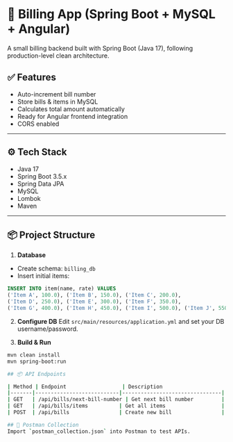 # 🧾 Billing App (Spring Boot + MySQL + Angular)

A small billing backend built with Spring Boot (Java 17), following production-level clean architecture.

## ✅ Features
- Auto-increment bill number
- Store bills & items in MySQL
- Calculates total amount automatically
- Ready for Angular frontend integration
- CORS enabled

---

## ⚙️ Tech Stack
- Java 17
- Spring Boot 3.5.x
- Spring Data JPA
- MySQL
- Lombok
- Maven

---

## 📦 Project Structure


1. **Database**
- Create schema: `billing_db`
- Insert initial items:

```sql
INSERT INTO item(name, rate) VALUES
('Item A', 100.0), ('Item B', 150.0), ('Item C', 200.0),
('Item D', 250.0), ('Item E', 300.0), ('Item F', 350.0),
('Item G', 400.0), ('Item H', 450.0), ('Item I', 500.0), ('Item J', 550.0);
```


2. **Configure DB**
   Edit `src/main/resources/application.yml` and set your DB username/password.

3. **Build & Run**
```bash
mvn clean install
mvn spring-boot:run

## 📦 API Endpoints

| Method | Endpoint                  | Description                    |
|-------|---------------------------|--------------------------------|
| GET   | /api/bills/next-bill-number | Get next bill number         |
| GET   | /api/bills/items          | Get all items                  |
| POST  | /api/bills                | Create new bill                |

## 🧪 Postman Collection
Import `postman_collection.json` into Postman to test APIs.